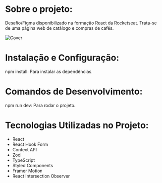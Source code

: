 # Sobre o projeto:
Desafio/Figma disponibilizado na formação React da Rocketseat. Trata-se de uma página web de catálogo e compras de cafés.

![Cover](https://github.com/user-attachments/assets/b4a4ab3d-2a41-4c54-bbfc-fe8898435d1e)


# Instalação e Configuração:
npm install: Para instalar as dependências.
# Comandos de Desenvolvimento:
npm run dev: Para rodar o projeto.
# Tecnologias Utilizadas no Projeto:
- React
- React Hook Form
- Context API
- Zod
- TypeScript
- Styled Components
- Framer Motion
- React Intersection Observer
